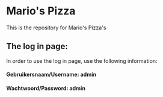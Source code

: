 # Mario's Pizza
This is the repository for Mario's Pizza's

## The log in page:
In order to use the log in page, use the following information:
#### Gebruikersnaam/Username: admin
#### Wachtwoord/Password: admin
